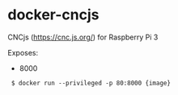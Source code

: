 # docker-cncjs

CNCjs (https://cnc.js.org/) for Raspberry Pi 3

Exposes:
- 8000

```
 $ docker run --privileged -p 80:8000 {image}
```
